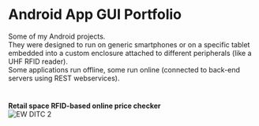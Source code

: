 # Android App GUI Portfolio

Some of my Android projects. <br />
They were designed to run on generic smartphones or on a specific tablet embedded into a custom enclosure attached to different peripherals (like a UHF RFID reader). <br />
Some applications run offline, some run online (connected to back-end servers using REST webservices).

#
#

**Retail space RFID-based online price checker** <br />
![EW DITC 2](https://user-images.githubusercontent.com/29917546/100913174-17199700-34da-11eb-93d9-726360d0cc4d.png) <br /> <br /> <br /> <br /> <br />


